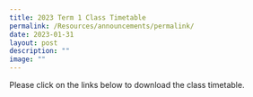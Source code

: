 ```yaml
---
title: 2023 Term 1 Class Timetable
permalink: /Resources/announcements/permalink/
date: 2023-01-31
layout: post
description: ""
image: ""
---
```

Please click on the links below to download the class timetable.